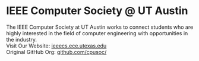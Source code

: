 # IEEE Computer Society @ UT Austin

The IEEE Computer Society at UT Austin works to connect students who are highly interested in the field of computer engineering with opportunities in the industry.
&nbsp;  
Visit Our Website: [ieeecs.ece.utexas.edu](http://ieeecs.ece.utexas.edu/)  
Original GitHub Org: [github.com/cpusoc/](https://github.com/cpusoc/)  
